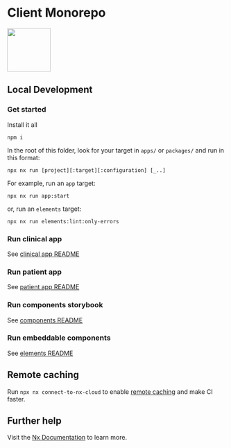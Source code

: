# Client Monorepo

<a alt="photon logo" href="https://nx.dev" target="_blank" rel="noreferrer"><img src="https://uploads-ssl.webflow.com/636c1da7b9e42c43e229900c/636c1da7b9e42caa79299017_header-logo.svg" width="100"></a>

## Local Development

### Get started

Install it all

```
npm i
```

In the root of this folder, look for your target in `apps/` or `packages/` and run in this format:

```
npx nx run [project][:target][:configuration] [_..]
```

For example, run an `app` target:

```
npx nx run app:start
```

or, run an `elements` target:

```
npx nx run elements:lint:only-errors
```

### Run clinical app

See [clinical app README](apps/app/README.md)

### Run patient app

See [patient app README](apps/patient/README.md)

### Run components storybook

See [components README](packages/components/README.md)

### Run embeddable components

See [elements README](packages/elements/README.md)

## Remote caching

Run `npx nx connect-to-nx-cloud` to enable [remote caching](https://nx.app) and make CI faster.

## Further help

Visit the [Nx Documentation](https://nx.dev) to learn more.
